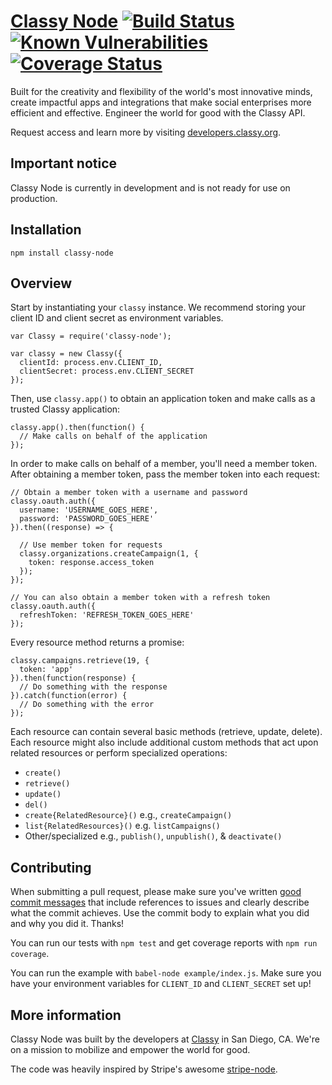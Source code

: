 # [Classy Node](https://www.npmjs.com/package/classy-node) [![Build Status](https://travis-ci.org/classy-org/classy-node.svg?branch=master)](https://travis-ci.org/classy-org/classy-node) [![Known Vulnerabilities](https://snyk.io/test/github/classy-org/classy-node/badge.svg)](https://snyk.io/test/github/classy-org/classy-node) [![Coverage Status](https://coveralls.io/repos/github/classy-org/classy-node/badge.svg?branch=master)](https://coveralls.io/github/classy-org/classy-node?branch=master)

Built for the creativity and flexibility of the world's most innovative minds, create impactful apps and integrations that make social enterprises more efficient and effective. Engineer the world for good with the Classy API.

Request access and learn more by visiting [developers.classy.org](https://developers.classy.org/overview/welcome).

## Important notice

Classy Node is currently in development and is not ready for use on production.

## Installation

`npm install classy-node`

## Overview

Start by instantiating your `classy` instance. We recommend storing your client ID and client secret as environment variables.

```
var Classy = require('classy-node');

var classy = new Classy({
  clientId: process.env.CLIENT_ID,
  clientSecret: process.env.CLIENT_SECRET
});
```

Then, use `classy.app()` to obtain an application token and make calls as a trusted Classy application:

```
classy.app().then(function() {
  // Make calls on behalf of the application
});
```

In order to make calls on behalf of a member, you'll need a member token. After obtaining a member token, pass the member token into each request:

```
// Obtain a member token with a username and password
classy.oauth.auth({
  username: 'USERNAME_GOES_HERE',
  password: 'PASSWORD_GOES_HERE'
}).then((response) => {

  // Use member token for requests
  classy.organizations.createCampaign(1, {
    token: response.access_token
  });
});

// You can also obtain a member token with a refresh token
classy.oauth.auth({
  refreshToken: 'REFRESH_TOKEN_GOES_HERE'
});
```

Every resource method returns a promise:
```
classy.campaigns.retrieve(19, {
  token: 'app'
}).then(function(response) {
  // Do something with the response
}).catch(function(error) {
  // Do something with the error
});
```

Each resource can contain several basic methods (retrieve, update, delete). Each resource might also include additional custom methods that act upon related resources or perform specialized operations:

- `create()`
- `retrieve()`
- `update()`
- `del()`
- `create{RelatedResource}()` e.g., `createCampaign()`
- `list{RelatedResources}()` e.g. `listCampaigns()`
- Other/specialized e.g., `publish()`, `unpublish()`, & `deactivate()`

## Contributing

When submitting a pull request, please make sure you've written [good commit messages](http://chris.beams.io/posts/git-commit/) that include references to issues and clearly describe what the commit achieves. Use the commit body to explain what you did and why you did it. Thanks!

You can run our tests with `npm test` and get coverage reports with `npm run coverage`.

You can run the example with `babel-node example/index.js`. Make sure you have your environment variables for `CLIENT_ID` and `CLIENT_SECRET` set up!


## More information

Classy Node was built by the developers at [Classy](https://classy.org) in San Diego, CA. We're on a mission to mobilize and empower the world for good.

The code was heavily inspired by Stripe's awesome [stripe-node](https://github.com/stripe/stripe-node).
